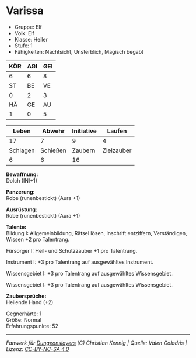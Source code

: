 # Varissa  
- Gruppe: Elf  
- Volk: Elf  
- Klasse: Heiler  
- Stufe: 1  
- Fähigkeiten: Nachtsicht, Unsterblich, Magisch begabt  


| KÖR | AGI | GEI |  
| --- | --- | --- |  
| 6   | 6   | 8   |
| ST  | BE  | VE  |  
| 0   | 2   | 3   |
| HÄ  | GE  | AU  |  
| 1   | 0   | 5   |


| Leben    | Abwehr   | Initiative | Laufen     |
| -------- | -------- | ---------- | ---------- |
| 17       | 7        | 9          | 4          |
| Schlagen | Schießen | Zaubern    | Zielzauber |
| 6        | 6        | 16         |            |

**Bewaffnung:**  
Dolch (INI+1)

**Panzerung:**  
Robe (runenbestickt) (Aura +1)

**Ausrüstung:**  
Robe (runenbestickt) (Aura +1)

**Talente:**  
Bildung I: Allgemeinbildung, Rätsel lösen, Inschrift entziffern, Verständigen, Wissen +2 pro Talentrang. 

Fürsorger I: Heil- und Schutzzauber +1 pro Talentrang. 

Instrument I: +3 pro Talentrang auf ausgewähltes Instrument. 

Wissensgebiet I: +3 pro Talentrang auf ausgewähltes Wissensgebiet. 

Wissensgebiet I: +3 pro Talentrang auf ausgewähltes Wissensgebiet. 


**Zaubersprüche:**  
Heilende Hand (+2)

Gegnerhärte: 1  
Größe: Normal  
Erfahrungspunkte: 52  



___
*Fanwerk für [Dungeonslayers](https://www.dungeonslayers.net/) (C) Christian Kennig | Quelle: Valen Coladris | Lizenz: [CC-BY-NC-SA 4.0](https://creativecommons.org/licenses/by-nc-sa/4.0/deed.de)*